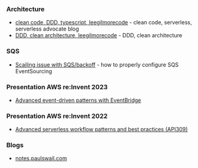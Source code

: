
### Architecture

- [clean code, DDD, typescript, leegilmorecode](https://github.com/leegilmorecode/clean-serverless-code/tree/main) - clean code, serverless, serverless advocate blog
- [DDD, clean architecture, leegilmorecode](https://levelup.gitconnected.com/serverless-architecture-layers-a9dc50e9b342) - DDD, clean architecture

### SQS

- [Scailing issue with SQS/backoff](https://www.youtube.com/watch?v=MCDEBA7asww) - how to properly configure SQS EventSourcing

### Presentation AWS re:Invent 2023

- [Advanced event-driven patterns with EventBridge](https://www.youtube.com/watch?v=6X4lSPkn4ps&ab_channel=AWSEvents)

### Presentation AWS re:Invent 2022

- [Advanced serverless workflow patterns and best practices (API309)](https://www.youtube.com/watch?v=o6-7BAUWaqg&ab_channel=AWSEvents)


### Blogs

- [notes.paulswail.com](https://notes.paulswail.com/public/TypeScript+tools+for+serverless+apps)